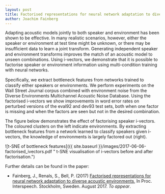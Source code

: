 ```yaml
---
layout: post
title: Factorised representations for neural network adaptation to diverse acoustic environments
author: Joachim Fainberg
---
```


Adapting acoustic models jointly to both speaker and environment has been shown to be effective. In many realistic scenarios, however, either the speaker or environment at test time might be unknown, or there may be insufﬁcient data to learn a joint transform. Generating independent speaker and environment transforms improves the match of an acoustic model to unseen combinations. Using i-vectors, we demonstrate that it is possible to factorise speaker or environment information using multi-condition training with neural networks.

Speciﬁcally, we extract bottleneck features from networks trained to classify either speakers or environments. We perform experiments on the Wall Street Journal corpus combined with environment noise from the Diverse Environments Multichannel Acoustic Noise Database. Using the factorised i-vectors we show improvements in word error rates on perturbed versions of the eval92 and dev93 test sets, both when one factor is missing and when the factors are seen but not in the desired combination.

The figure below demonstrates the effect of factorising speaker i-vectors. The coloured clusters on the left indicate environments. By extracting bottleneck features from a network learned to classify speakers given i-vectors, the knowledge of environments is largely factored out (right).

![t-SNE of bottleneck features]({{ site.baseurl }}/images/2017-06-06-factorised_ivectors.pdf
" t-SNE visualisation of i-vectors before and after factorisation.")

Further details can be found in the paper:
- Fainberg, J., Renals, S., Bell, P. (2017) [Factorised representations for neural network adaptation to diverse acoustic environments](http://homepages.inf.ed.ac.uk/s1043206/papers/is-2017.pdf), In Proc. Interspeech. Stockholm, Sweden. August 2017. *To appear*.
